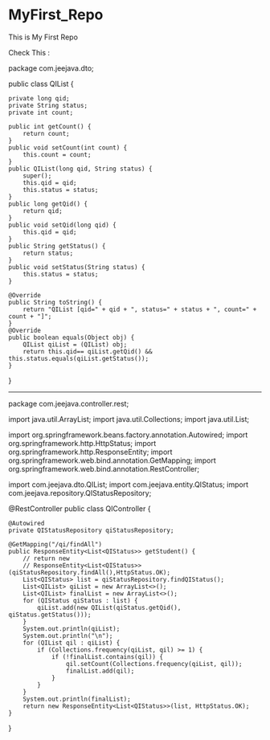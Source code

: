 # MyFirst_Repo
This is My First Repo

Check This :

package com.jeejava.dto;

public class QIList {

	private long qid;
	private String status;
	private int count;
	
	public int getCount() {
		return count;
	}
	public void setCount(int count) {
		this.count = count;
	}
	public QIList(long qid, String status) {
		super();
		this.qid = qid;
		this.status = status;
	}
	public long getQid() {
		return qid;
	}
	public void setQid(long qid) {
		this.qid = qid;
	}
	public String getStatus() {
		return status;
	}
	public void setStatus(String status) {
		this.status = status;
	}
	
	@Override
	public String toString() {
		return "QIList [qid=" + qid + ", status=" + status + ", count=" + count + "]";
	}
	@Override
    public boolean equals(Object obj) { 
		QIList qiList = (QIList) obj; 
        return this.qid== qiList.getQid() && this.status.equals(qiList.getStatus()); 
    } 
}


***************************************************************************************

package com.jeejava.controller.rest;

import java.util.ArrayList;
import java.util.Collections;
import java.util.List;

import org.springframework.beans.factory.annotation.Autowired;
import org.springframework.http.HttpStatus;
import org.springframework.http.ResponseEntity;
import org.springframework.web.bind.annotation.GetMapping;
import org.springframework.web.bind.annotation.RestController;

import com.jeejava.dto.QIList;
import com.jeejava.entity.QIStatus;
import com.jeejava.repository.QIStatusRepository;

@RestController
public class QIController {

	@Autowired
	private QIStatusRepository qiStatusRepository;

	@GetMapping("/qi/findAll")
	public ResponseEntity<List<QIStatus>> getStudent() {
		// return new
		// ResponseEntity<List<QIStatus>>(qiStatusRepository.findAll(),HttpStatus.OK);
		List<QIStatus> list = qiStatusRepository.findQIStatus();
		List<QIList> qiList = new ArrayList<>();
		List<QIList> finalList = new ArrayList<>();
		for (QIStatus qiStatus : list) {
			qiList.add(new QIList(qiStatus.getQid(), qiStatus.getStatus()));
		}
		System.out.println(qiList);
		System.out.println("\n");
		for (QIList qil : qiList) {
			if (Collections.frequency(qiList, qil) >= 1) {
				if (!finalList.contains(qil)) {
					qil.setCount(Collections.frequency(qiList, qil));
					finalList.add(qil);
				}
			}
		}
		System.out.println(finalList);
		return new ResponseEntity<List<QIStatus>>(list, HttpStatus.OK);
	}

}
